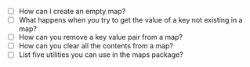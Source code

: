 - [ ] How can I create an empty map?
- [ ] What happens when you try to get the value of a key not existing in a map?
- [ ] How can you remove a key value pair from a map?
- [ ] How can you clear all the contents from a map?
- [ ] List five utilities you can use in the maps package?